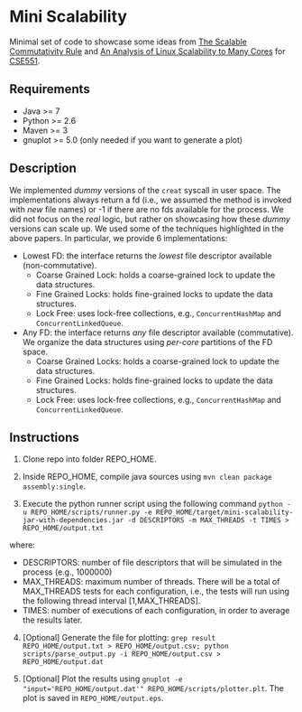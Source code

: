 
Mini Scalability 
=================

Minimal set of code to showcase some ideas from [The Scalable Commutativity Rule](https://pdos.csail.mit.edu/papers/commutativity:tocs.pdf) and [An Analysis of Linux Scalability to Many Cores](https://pdos.csail.mit.edu/papers/linux:osdi10.pdf) for [CSE551](https://courses.cs.washington.edu/courses/cse551/17wi/).

Requirements
------------
* Java >= 7
* Python >= 2.6
* Maven >= 3
* gnuplot >= 5.0 (only needed if you want to generate a plot)

Description
-----------

We implemented *dummy* versions of the ```creat``` syscall in user space. The implementations always return a fd (i.e., we assumed the method is invoked with *new* file names) or -1 if there are no fds available for the process. We did not focus on the *real* logic, but rather on showcasing how these *dummy* versions can scale up. We used some of the techniques highlighted in the above papers. In particular, we provide 6 implementations:

* Lowest FD: the interface returns the *lowest* file descriptor available (non-commutative).
  * Coarse Grained Lock: holds a coarse-grained lock to update the data structures.
  * Fine Grained Locks: holds fine-grained locks to update the data structures.
  * Lock Free: uses lock-free collections, e.g., ```ConcurrentHashMap``` and ```ConcurrentLinkedQueue```.
* Any FD: the interface returns *any* file descriptor available (commutative). We organize the data structures using *per-core* partitions of the FD space.
  * Coarse Grained Locks: holds a coarse-grained lock to update the data structures.
  * Fine Grained Locks: holds fine-grained locks to update the data structures.
  * Lock Free: uses lock-free collections, e.g., ```ConcurrentHashMap``` and ```ConcurrentLinkedQueue```.

Instructions
------------

1. Clone repo into folder REPO_HOME.

2. Inside REPO_HOME, compile java sources using ```mvn clean package assembly:single```.

3. Execute the python runner script using the following command
    ```python -u REPO_HOME/scripts/runner.py -e REPO_HOME/target/mini-scalability-jar-with-dependencies.jar -d DESCRIPTORS -m MAX_THREADS -t TIMES > REPO_HOME/output.txt```

  where:
  * DESCRIPTORS: number of file descriptors that will be simulated in the process (e.g., 1000000)
  * MAX_THREADS: maximum number of threads. There will be a total of MAX_THREADS tests for each configuration, i.e., the tests will run using the following thread interval [1,MAX_THREADS].
  * TIMES: number of executions of each configuration, in order to average the results later.

4. [Optional] Generate the file for plotting: ```grep result REPO_HOME/output.txt > REPO_HOME/output.csv; python scripts/parse_output.py -i REPO_HOME/output.csv > REPO_HOME/output.dat```

5. [Optional] Plot the results using ```gnuplot -e "input='REPO_HOME/output.dat'" REPO_HOME/scripts/plotter.plt```. The plot is saved in ```REPO_HOME/output.eps```.
